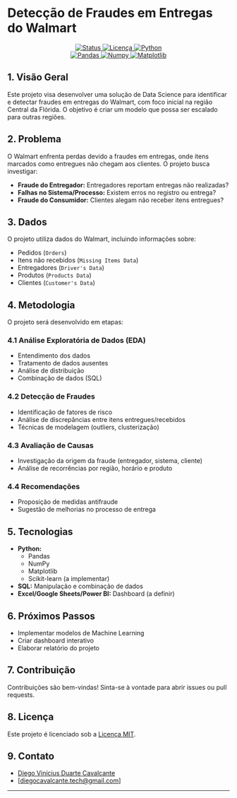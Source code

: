 # Detecção de Fraudes em Entregas do Walmart

<p align="center">
  <a href="https://github.com/seu_usuario/seu_repositorio">
    <img src="https://img.shields.io/badge/Status-Em%20Desenvolvimento-yellow" alt="Status">
  </a>
  <a href="https://github.com/seu_usuario/seu_repositorio/blob/main/LICENSE">
    <img src="https://img.shields.io/badge/Licen%C3%A7a-MIT-green" alt="Licença">
  </a>
  <a href="https://www.python.org/">
    <img src="https://img.shields.io/badge/Python-3.9-blue" alt="Python">
  </a>
  <br>
  <a href="https://pandas.pydata.org/">
    <img src="https://img.shields.io/badge/Pandas-%23152C5B.svg?style=for-the-badge&logo=pandas&logoColor=white" alt="Pandas">
  </a>
  <a href="https://numpy.org/">
    <img src="https://img.shields.io/badge/Numpy-%23013243.svg?style=for-the-badge&logo=numpy&logoColor=white" alt="Numpy">
  </a>
  <a href="https://matplotlib.org/">
    <img src="https://img.shields.io/badge/Matplotlib-%23F77B00.svg?style=for-the-badge&logo=Matplotlib&logoColor=white" alt="Matplotlib">
  </a>
</p>

## 1. Visão Geral

Este projeto visa desenvolver uma solução de Data Science para identificar e detectar fraudes em entregas do Walmart, com foco inicial na região Central da Flórida. O objetivo é criar um modelo que possa ser escalado para outras regiões.

## 2. Problema

O Walmart enfrenta perdas devido a fraudes em entregas, onde itens marcados como entregues não chegam aos clientes. O projeto busca investigar:

* **Fraude do Entregador:** Entregadores reportam entregas não realizadas?
* **Falhas no Sistema/Processo:** Existem erros no registro ou entrega?
* **Fraude do Consumidor:** Clientes alegam não receber itens entregues?

## 3. Dados

O projeto utiliza dados do Walmart, incluindo informações sobre:

* Pedidos (`Orders`)
* Itens não recebidos (`Missing Items Data`)
* Entregadores (`Driver's Data`)
* Produtos (`Products Data`)
* Clientes (`Customer's Data`)

## 4. Metodologia

O projeto será desenvolvido em etapas:

### 4.1 Análise Exploratória de Dados (EDA)

* Entendimento dos dados
* Tratamento de dados ausentes
* Análise de distribuição
* Combinação de dados (SQL)

### 4.2 Detecção de Fraudes

* Identificação de fatores de risco
* Análise de discrepâncias entre itens entregues/recebidos
* Técnicas de modelagem (outliers, clusterização)

### 4.3 Avaliação de Causas

* Investigação da origem da fraude (entregador, sistema, cliente)
* Análise de recorrências por região, horário e produto

### 4.4 Recomendações

* Proposição de medidas antifraude
* Sugestão de melhorias no processo de entrega

## 5. Tecnologias

* **Python:**
    * Pandas
    * NumPy
    * Matplotlib
    * Scikit-learn (a implementar)
* **SQL:** Manipulação e combinação de dados
* **Excel/Google Sheets/Power BI:** Dashboard (a definir)

## 6. Próximos Passos

* Implementar modelos de Machine Learning
* Criar dashboard interativo
* Elaborar relatório do projeto

## 7. Contribuição

Contribuições são bem-vindas! Sinta-se à vontade para abrir issues ou pull requests.

## 8. Licença

Este projeto é licenciado sob a [Licença MIT](https://github.com/seu_usuario/seu_repositorio/blob/main/LICENSE).

## 9. Contato

* [Diego Vinícius Duarte Cavalcante](https://github.com/diegovinicius-dev)
* [diegocavalcante.tech@gmail.com]

---
